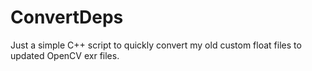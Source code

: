 # ConvertDeps
Just a simple C++ script to quickly convert my old custom float files to updated OpenCV exr files.
